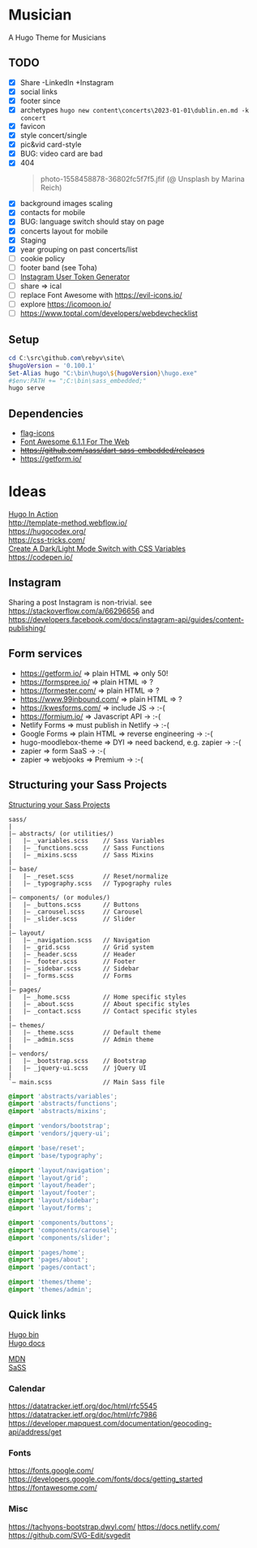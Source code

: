 # Musician

A Hugo Theme for Musicians

## TODO

- [x] Share -LinkedIn +Instagram
- [x] social links
- [x] footer since
- [x] archetypes `hugo new content\concerts\2023-01-01\dublin.en.md -k concert`
- [x] favicon
- [x] style concert/single
- [x] pic&vid card-style
- [x] BUG: video card are bad
- [x] 404
  > photo-1558458878-36802fc5f7f5.jfif (@ Unsplash by Marina Reich)
- [x] background images scaling
- [x] contacts for mobile
- [x] BUG: language switch should stay on page
- [x] concerts layout for mobile
- [x] Staging
- [x] year grouping on past concerts/list
- [ ] cookie policy
- [ ] footer band (see Toha)
- [ ] [Instagram User Token Generator](https://developers.facebook.com/docs/instagram-basic-display-api/overview#user-token-generator)
- [ ] share => ical
- [ ] replace Font Awesome with https://evil-icons.io/
- [ ] explore https://icomoon.io/
- [ ] https://www.toptal.com/developers/webdevchecklist

## Setup

```Powershell
cd C:\src\github.com\rebyv\site\
$hugoVersion = '0.100.1'
Set-Alias hugo "C:\bin\hugo\${hugoVersion}\hugo.exe"
#$env:PATH += ";C:\bin\sass_embedded;"
hugo serve
```

## Dependencies

- [flag-icons](https://github.com/lipis/flag-icons)  
- [Font Awesome 6.1.1 For The Web](https://fontawesome.com/)  
- ~~https://github.com/sass/dart-sass-embedded/releases~~
- https://getform.io/

# Ideas

[Hugo In Action](https://github.com/hugoinaction/hugoinaction)  
<http://template-method.webflow.io/>  
<https://hugocodex.org/>  
<https://css-tricks.com/>  
[Create A Dark/Light Mode Switch with CSS Variables](https://dev.to/ananyaneogi/create-a-dark-light-mode-switch-with-css-variables-34l8)  
<https://codepen.io/>  

## Instagram

Sharing a post Instagram is non-trivial.
see https://stackoverflow.com/a/66296656
and https://developers.facebook.com/docs/instagram-api/guides/content-publishing/


## Form services

- https://getform.io/ => plain HTML => only 50!
- https://formspree.io/ => plain HTML => ?
- https://formester.com/ => plain HTML => ?
- https://www.99inbound.com/ => plain HTML => ?
- https://kwesforms.com/ => include JS -> :-(
- https://formium.io/ => Javascript API -> :-(
- Netlify Forms => must publish in Netlify -> :-(
- Google Forms => plain HTML => reverse engineering -> :-(
- hugo-moodlebox-theme => DYI => need backend, e.g. zapier -> :-(
- zapier => form SaaS -> :-(
- zapier => webjooks => Premium -> :-(

## Structuring your Sass Projects

[Structuring your Sass Projects](https://itnext.io/structuring-your-sass-projects-c8d41fa55ed4)

```
sass/
|
|– abstracts/ (or utilities/)
|   |– _variables.scss    // Sass Variables
|   |– _functions.scss    // Sass Functions
|   |– _mixins.scss       // Sass Mixins
|
|– base/
|   |– _reset.scss        // Reset/normalize
|   |– _typography.scss   // Typography rules
|
|– components/ (or modules/)
|   |– _buttons.scss      // Buttons
|   |– _carousel.scss     // Carousel
|   |– _slider.scss       // Slider
|
|– layout/
|   |– _navigation.scss   // Navigation
|   |– _grid.scss         // Grid system
|   |– _header.scss       // Header
|   |– _footer.scss       // Footer
|   |– _sidebar.scss      // Sidebar
|   |– _forms.scss        // Forms
|
|– pages/
|   |– _home.scss         // Home specific styles
|   |– _about.scss        // About specific styles
|   |– _contact.scss      // Contact specific styles
|
|– themes/
|   |– _theme.scss        // Default theme
|   |– _admin.scss        // Admin theme
|
|– vendors/
|   |– _bootstrap.scss    // Bootstrap
|   |– _jquery-ui.scss    // jQuery UI
|
`– main.scss              // Main Sass file
```

```scss
@import 'abstracts/variables';
@import 'abstracts/functions';
@import 'abstracts/mixins';

@import 'vendors/bootstrap';
@import 'vendors/jquery-ui';

@import 'base/reset';
@import 'base/typography';

@import 'layout/navigation';
@import 'layout/grid';
@import 'layout/header';
@import 'layout/footer';
@import 'layout/sidebar';
@import 'layout/forms';

@import 'components/buttons';
@import 'components/carousel';
@import 'components/slider';

@import 'pages/home';
@import 'pages/about';
@import 'pages/contact';

@import 'themes/theme';
@import 'themes/admin';
```

## Quick links

[Hugo bin](https://github.com/gohugoio/hugo/releases)  
[Hugo docs](https://gohugo.io/documentation/)  

[MDN](https://developer.mozilla.org/en-US/docs/Web/CSS)  
[SaSS](https://sass-lang.com/documentation/)  

### Calendar
<https://datatracker.ietf.org/doc/html/rfc5545>  
<https://datatracker.ietf.org/doc/html/rfc7986>  
<https://developer.mapquest.com/documentation/geocoding-api/address/get>  

### Fonts
<https://fonts.google.com/>  
<https://developers.google.com/fonts/docs/getting_started>  
<https://fontawesome.com/>  

### Misc
<https://tachyons-bootstrap.dwyl.com/>
<https://docs.netlify.com/>
<https://github.com/SVG-Edit/svgedit>

